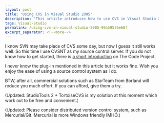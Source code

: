```yaml
---
layout: post
title: "Using CVS in Visual Studio 2005"
description: "This article introduces how to use CVS in Visual Studio 2005."
tags: Visual-Studio
permalink: /using-cvs-in-visual-studio-2005-99a59576e68f
excerpt_separator: <!--more-->
---
```

I know SVN may take place of CVS some day, but now I guess it still works well. So this time I use CVSNT as my source control server. If you do not know how to get started, there is [a short introduction](http://www.codeproject.com/macro/CVS_with_VSNET.asp) on The Code Project.
<!--more-->

I never know the plug-in mentioned in this article but it works fine. Wish you enjoy the ease of using a source control system as I do.

BTW, after all, commercial solutions such as StarTeam from Borland will reduce you much effort. If you can afford, give them a try.

(Updated: StudioTools 2 + TortoiseCVS is my solution at this moment which work out to be free and convenient.)

(Updated: Please consider distributed version control system, such as Mercurial/Git. Mercurial is more Windows friendly IMHO.)
